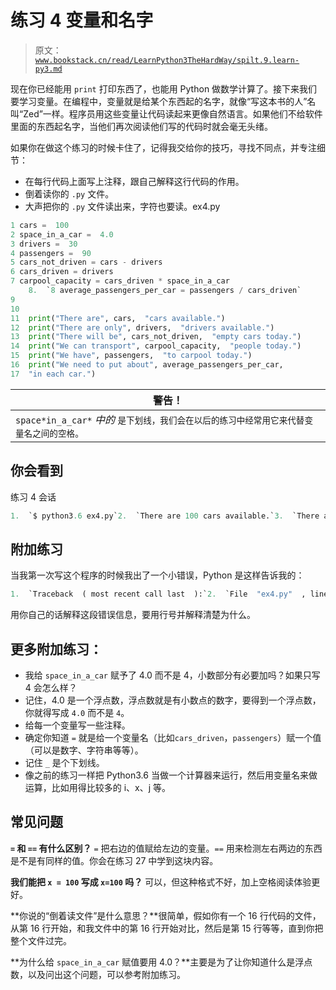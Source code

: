 # 练习 4 变量和名字

> 原文：[`www.bookstack.cn/read/LearnPython3TheHardWay/spilt.9.learn-py3.md`](https://www.bookstack.cn/read/LearnPython3TheHardWay/spilt.9.learn-py3.md)

现在你已经能用 `print` 打印东西了，也能用 Python 做数学计算了。接下来我们要学习变量。在编程中，变量就是给某个东西起的名字，就像“写这本书的人”名叫“Zed”一样。程序员用这些变量让代码读起来更像自然语言。如果他们不给软件里面的东西起名字，当他们再次阅读他们写的代码时就会毫无头绪。

如果你在做这个练习的时候卡住了，记得我交给你的技巧，寻找不同点，并专注细节：

*   在每行代码上面写上注释，跟自己解释这行代码的作用。
*   倒着读你的 `.py` 文件。
*   大声把你的 `.py` 文件读出来，字符也要读。ex4.py

```py
1 cars =  100
2 space_in_a_car =  4.0
3 drivers =  30
4 passengers =  90
5 cars_not_driven = cars - drivers
6 cars_driven = drivers
7 carpool_capacity = cars_driven * space_in_a_car
    8.  `8 average_passengers_per_car = passengers / cars_driven` 
9
10
11  print("There are", cars,  "cars available.")
12  print("There are only", drivers,  "drivers available.")
13  print("There will be", cars_not_driven,  "empty cars today.")
14  print("We can transport", carpool_capacity,  "people today.")
15  print("We have", passengers,  "to carpool today.")
16  print("We need to put about", average_passengers_per_car,
17  "in each car.")
```

| 警告！ |
| --- |
| `space*in_a_car*` *中的* `是下划线，我们会在以后的练习中经常用它来代替变量名之间的空格。` |

## 你会看到

练习 4 会话

```py
1.  `$ python3.6 ex4.py`2.  `There are 100 cars available.`3.  `There are only 30 drivers available.`4.  `There will be 70 empty cars today.`5.  `We can transport 120.0 people today.`6.  `We have 90 to carpool today.`7.  `We need to put about 3.0  in each car.`
```

## 附加练习

当我第一次写这个程序的时候我出了一个小错误，Python 是这样告诉我的：

```py
1.  `Traceback  ( most recent call last  ):`2.  `File  "ex4.py"  , line 8  ,  in  <module>`3.  `average_passengers_per_car = car_pool_capacity / passenger`4.  `NameError  : name ' car_pool_capacity '  is  not  defined`
```

用你自己的话解释这段错误信息，要用行号并解释清楚为什么。

## 更多附加练习：

*   我给 `space_in_a_car` 赋予了 4.0 而不是 4，小数部分有必要加吗？如果只写 4 会怎么样？
*   记住，4.0 是一个浮点数，浮点数就是有小数点的数字，要得到一个浮点数，你就得写成 `4.0` 而不是 `4`。
*   给每一个变量写一些注释。
*   确定你知道 `=` 就是给一个变量名（比如`cars_driven`，`passengers`）赋一个值（可以是数字、字符串等等）。
*   记住 `_` 是个下划线。
*   像之前的练习一样把 Python3.6 当做一个计算器来运行，然后用变量名来做运算，比如用得比较多的 i、x、j 等。

## 常见问题

**`=` 和 `==` 有什么区别？** `=` 把右边的值赋给左边的变量。`==` 用来检测左右两边的东西是不是有同样的值。你会在练习 27 中学到这块内容。

**我们能把 `x = 100` 写成 `x=100` 吗？** 可以，但这种格式不好，加上空格阅读体验更好。

**你说的“倒着读文件”是什么意思？**很简单，假如你有一个 16 行代码的文件，从第 16 行开始，和我文件中的第 16 行开始对比，然后是第 15 行等等，直到你把整个文件过完。

**为什么给 `space_in_a_car` 赋值要用 4.0？**主要是为了让你知道什么是浮点数，以及问出这个问题，可以参考附加练习。